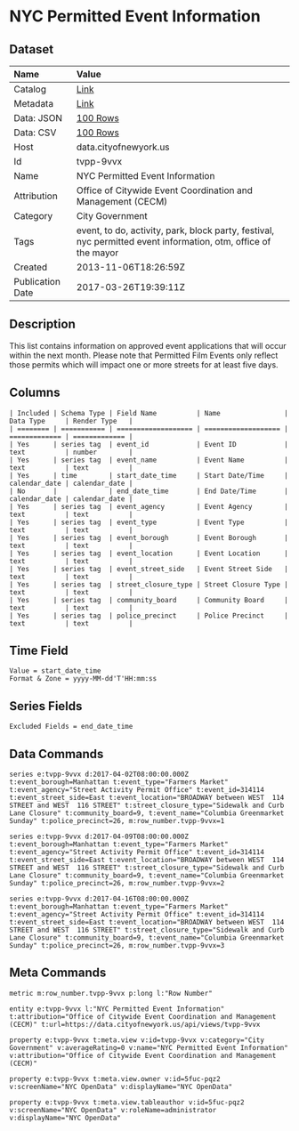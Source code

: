 # NYC Permitted Event Information

## Dataset

| Name | Value |
| :--- | :---- |
| Catalog | [Link](https://catalog.data.gov/dataset/nyc-permitted-event-information-71bb2) |
| Metadata | [Link](https://data.cityofnewyork.us/api/views/tvpp-9vvx) |
| Data: JSON | [100 Rows](https://data.cityofnewyork.us/api/views/tvpp-9vvx/rows.json?max_rows=100) |
| Data: CSV | [100 Rows](https://data.cityofnewyork.us/api/views/tvpp-9vvx/rows.csv?max_rows=100) |
| Host | data.cityofnewyork.us |
| Id | tvpp-9vvx |
| Name | NYC Permitted Event Information |
| Attribution | Office of Citywide Event Coordination and Management (CECM) |
| Category | City Government |
| Tags | event, to do, activity, park, block party, festival, nyc permitted event information, otm, office of the mayor |
| Created | 2013-11-06T18:26:59Z |
| Publication Date | 2017-03-26T19:39:11Z |

## Description

This list contains information on approved event applications that will occur within the next month. Please note that Permitted Film Events only reflect those permits which will impact one or more streets for at least five days.

## Columns

```ls
| Included | Schema Type | Field Name          | Name                | Data Type     | Render Type   |
| ======== | =========== | =================== | =================== | ============= | ============= |
| Yes      | series tag  | event_id            | Event ID            | text          | number        |
| Yes      | series tag  | event_name          | Event Name          | text          | text          |
| Yes      | time        | start_date_time     | Start Date/Time     | calendar_date | calendar_date |
| No       |             | end_date_time       | End Date/Time       | calendar_date | calendar_date |
| Yes      | series tag  | event_agency        | Event Agency        | text          | text          |
| Yes      | series tag  | event_type          | Event Type          | text          | text          |
| Yes      | series tag  | event_borough       | Event Borough       | text          | text          |
| Yes      | series tag  | event_location      | Event Location      | text          | text          |
| Yes      | series tag  | event_street_side   | Event Street Side   | text          | text          |
| Yes      | series tag  | street_closure_type | Street Closure Type | text          | text          |
| Yes      | series tag  | community_board     | Community Board     | text          | text          |
| Yes      | series tag  | police_precinct     | Police Precinct     | text          | text          |
```

## Time Field

```ls
Value = start_date_time
Format & Zone = yyyy-MM-dd'T'HH:mm:ss
```

## Series Fields

```ls
Excluded Fields = end_date_time
```

## Data Commands

```ls
series e:tvpp-9vvx d:2017-04-02T08:00:00.000Z t:event_borough=Manhattan t:event_type="Farmers Market" t:event_agency="Street Activity Permit Office" t:event_id=314114 t:event_street_side=East t:event_location="BROADWAY between WEST  114 STREET and WEST  116 STREET" t:street_closure_type="Sidewalk and Curb Lane Closure" t:community_board=9, t:event_name="Columbia Greenmarket Sunday" t:police_precinct=26, m:row_number.tvpp-9vvx=1

series e:tvpp-9vvx d:2017-04-09T08:00:00.000Z t:event_borough=Manhattan t:event_type="Farmers Market" t:event_agency="Street Activity Permit Office" t:event_id=314114 t:event_street_side=East t:event_location="BROADWAY between WEST  114 STREET and WEST  116 STREET" t:street_closure_type="Sidewalk and Curb Lane Closure" t:community_board=9, t:event_name="Columbia Greenmarket Sunday" t:police_precinct=26, m:row_number.tvpp-9vvx=2

series e:tvpp-9vvx d:2017-04-16T08:00:00.000Z t:event_borough=Manhattan t:event_type="Farmers Market" t:event_agency="Street Activity Permit Office" t:event_id=314114 t:event_street_side=East t:event_location="BROADWAY between WEST  114 STREET and WEST  116 STREET" t:street_closure_type="Sidewalk and Curb Lane Closure" t:community_board=9, t:event_name="Columbia Greenmarket Sunday" t:police_precinct=26, m:row_number.tvpp-9vvx=3
```

## Meta Commands

```ls
metric m:row_number.tvpp-9vvx p:long l:"Row Number"

entity e:tvpp-9vvx l:"NYC Permitted Event Information" t:attribution="Office of Citywide Event Coordination and Management (CECM)" t:url=https://data.cityofnewyork.us/api/views/tvpp-9vvx

property e:tvpp-9vvx t:meta.view v:id=tvpp-9vvx v:category="City Government" v:averageRating=0 v:name="NYC Permitted Event Information" v:attribution="Office of Citywide Event Coordination and Management (CECM)"

property e:tvpp-9vvx t:meta.view.owner v:id=5fuc-pqz2 v:screenName="NYC OpenData" v:displayName="NYC OpenData"

property e:tvpp-9vvx t:meta.view.tableauthor v:id=5fuc-pqz2 v:screenName="NYC OpenData" v:roleName=administrator v:displayName="NYC OpenData"
```